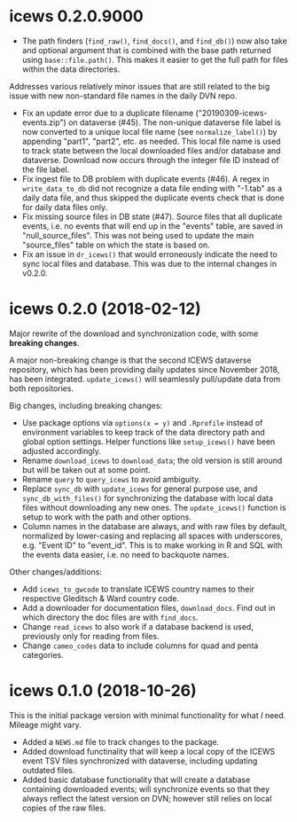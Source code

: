 # icews 0.2.0.9000

- The path finders (`find_raw()`, `find_docs()`, and `find_db()`) now also take
and optional argument that is combined with the base path returned using `base::file.path()`. This makes it easier to get the full path for files within the data directories. 

Addresses various relatively minor issues that are still related to the big issue with new non-standard file names in the daily DVN repo. 

- Fix an update error due to a duplicate filename ("20190309-icews-events.zip") on dataverse (#45). The non-unique dataverse file label is now converted to a unique local file name (see `normalize_label()`) by appending "part1", "part2", etc. as needed. This local file name is used to track state between the local downloaded files and/or database and dataverse. Download now occurs through the integer file ID instead of the file label.
- Fix ingest file to DB problem with duplicate events (#46). A regex in `write_data_to_db` did not recognize a data file ending with "-1.tab" as a daily data file, and thus skipped the duplicate events check that is done for daily data files only.
- Fix missing source files in DB state (#47). Source files that all duplicate events, i.e. no events that will end up in the "events" table, are saved in "null_source_files". This was not being used to update the main "source_files" table on which the state is based on. 
- Fix an issue in `dr_icews()` that would erroneously indicate the need to sync local files and database. This was due to the internal changes in v0.2.0. 

# icews 0.2.0 (2018-02-12)

Major rewrite of the download and synchronization code, with some **breaking changes**.

A major non-breaking change is that the second ICEWS dataverse repository, which has been providing daily updates since November 2018, has been integrated. `update_icews()` will seamlessly pull/update data from both repositories. 

Big changes, including breaking changes:

* Use package options via `options(x = y)` and `.Rprofile` instead of environment variables to keep track of the data directory path and global option settings. Helper functions like `setup_icews()` have been adjusted accordingly.
* Rename `download_icews` to `download_data`; the old version is still around but will be taken out at some point.
* Rename `query` to `query_icews` to avoid ambiguity. 
* Replace `sync_db` with `update_icews` for general purpose use, and `sync_db_with_files()` for synchronizing the database with local data files without downloading any new ones. The `update_icews()` function is setup to work with the path and other options. 
* Column names in the database are always, and with raw files by default, normalized by lower-casing and replacing all spaces with underscores, e.g. "Event ID" to "event_id". This is to make working in R and SQL with the events data easier, i.e. no need to backquote names. 

Other changes/additions:

* Add `icews_to_gwcode` to translate ICEWS country names to their respective Gleditsch & Ward country code. 
* Add a downloader for documentation files, `download_docs`. Find out in which directory the doc files are with `find_docs`. 
* Change `read_icews` to also work if a database backend is used, previously only for reading from files. 
* Change `cameo_codes` data to include columns for quad and penta categories. 


# icews 0.1.0 (2018-10-26)

This is the initial package version with minimal functionality for what *I* need. Mileage might vary. 

* Added a `NEWS.md` file to track changes to the package.
* Added download functinality that will keep a local copy of the ICEWS event TSV files synchronized with dataverse, including updating outdated files.
* Added basic database functionality that will create a database containing downloaded events; will synchronize events so that they always reflect the latest version on DVN; however still relies on local copies of the raw files. 


